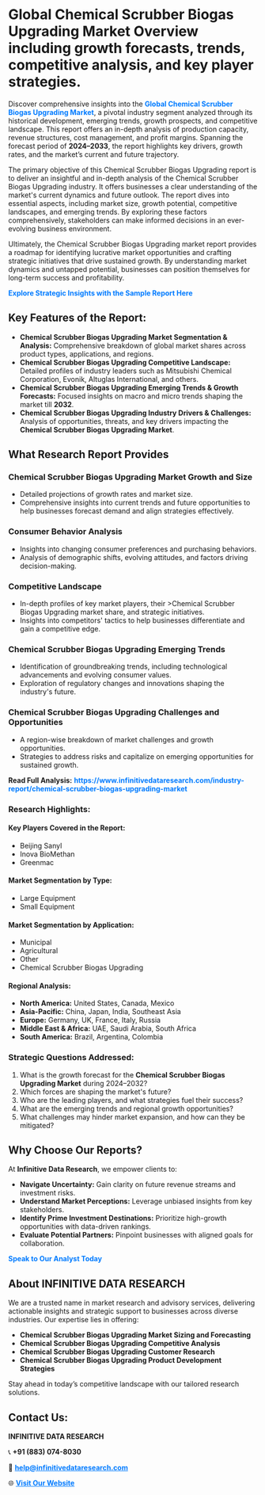 <h1>Global Chemical Scrubber Biogas Upgrading Market Overview including growth forecasts, trends, competitive analysis, and key player strategies.</h1>
<p>
Discover comprehensive insights into the 
<a href="https://www.infinitivedataresearch.com/industry-report/chemical-scrubber-biogas-upgrading-market" rel="dofollow" style="color: #007BFF; text-decoration: none;"><strong>Global Chemical Scrubber Biogas Upgrading Market</strong></a>, a pivotal industry segment analyzed through its historical development, emerging trends, growth prospects, and competitive landscape. This report offers an in-depth analysis of production capacity, revenue structures, cost management, and profit margins. Spanning the forecast period of <strong>2024–2033</strong>, the report highlights key drivers, growth rates, and the market’s current and future trajectory.
</p>
<p>
The primary objective of this Chemical Scrubber Biogas Upgrading report is to deliver an insightful and in-depth analysis of the Chemical Scrubber Biogas Upgrading industry. It offers businesses a clear understanding of the market's current dynamics and future outlook. The report dives into essential aspects, including market size, growth potential, competitive landscapes, and emerging trends. By exploring these factors comprehensively, stakeholders can make informed decisions in an ever-evolving business environment.
</p>
<p>
Ultimately, the Chemical Scrubber Biogas Upgrading market report provides a roadmap for identifying lucrative market opportunities and crafting strategic initiatives that drive sustained growth. By understanding market dynamics and untapped potential, businesses can position themselves for long-term success and profitability.
</p>
<p>
<a href="https://www.infinitivedataresearch.com/request-sample/reportId=104086" style="color: #007BFF; text-decoration: none;"><strong>Explore Strategic Insights with the Sample Report Here</strong></a>
</p>

<h2>Key Features of the Report:</h2>
<ul>
<li><strong>Chemical Scrubber Biogas Upgrading Market Segmentation & Analysis:</strong> Comprehensive breakdown of global market shares across product types, applications, and regions.</li>
<li><strong>Chemical Scrubber Biogas Upgrading Competitive Landscape:</strong> Detailed profiles of industry leaders such as Mitsubishi Chemical Corporation, Evonik, Altuglas International, and others.</li>
<li><strong>Chemical Scrubber Biogas Upgrading Emerging Trends & Growth Forecasts:</strong> Focused insights on macro and micro trends shaping the market till <strong>2032</strong>.</li>
<li><strong>Chemical Scrubber Biogas Upgrading Industry Drivers & Challenges:</strong> Analysis of opportunities, threats, and key drivers impacting the <strong>Chemical Scrubber Biogas Upgrading Market</strong>.</li>
</ul>

<h2>What Research Report Provides</h2>
<h3>Chemical Scrubber Biogas Upgrading Market Growth and Size</h3>
<ul>
<li>Detailed projections of growth rates and market size.</li>
<li>Comprehensive insights into current trends and future opportunities to help businesses forecast demand and align strategies effectively.</li>
</ul>

<h3>Consumer Behavior Analysis</h3>
<ul>
<li>Insights into changing consumer preferences and purchasing behaviors.</li>
<li>Analysis of demographic shifts, evolving attitudes, and factors driving decision-making.</li>
</ul>

<h3>Competitive Landscape</h3>
<ul>
<li>In-depth profiles of key market players, their >Chemical Scrubber Biogas Upgrading market share, and strategic initiatives.</li>
<li>Insights into competitors' tactics to help businesses differentiate and gain a competitive edge.</li>
</ul>

<h3>Chemical Scrubber Biogas Upgrading Emerging Trends</h3>
<ul>
<li>Identification of groundbreaking trends, including technological advancements and evolving consumer values.</li>
<li>Exploration of regulatory changes and innovations shaping the industry's future.</li>
</ul>

<h3>Chemical Scrubber Biogas Upgrading Challenges and Opportunities</h3>
<ul>
<li>A region-wise breakdown of market challenges and growth opportunities.</li>
<li>Strategies to address risks and capitalize on emerging opportunities for sustained growth.</li>
</ul>
<p><strong>Read Full Analysis:</strong> <a href="https://www.infinitivedataresearch.com/industry-report/chemical-scrubber-biogas-upgrading-market" rel="dofollow" style="color: #007BFF; text-decoration: none;"><strong>https://www.infinitivedataresearch.com/industry-report/chemical-scrubber-biogas-upgrading-market</strong></a></p>
<h3>Research Highlights:</h3>
<h4>Key Players Covered in the Report:</h4>
<ul><li>Beijing Sanyl</li><li>Inova BioMethan</li><li>Greenmac</li></ul>
<h4>Market Segmentation by Type:</h4>
<ul><li>Large Equipment</li><li>Small Equipment</li></ul>
<h4>Market Segmentation by Application:</h4>
<ul><li>Municipal</li><li>Agricultural</li><li>Other</li><li>Chemical Scrubber Biogas Upgrading</li></ul>

<h4>Regional Analysis:</h4>
<ul>
<li><strong>North America:</strong> United States, Canada, Mexico</li>
<li><strong>Asia-Pacific:</strong> China, Japan, India, Southeast Asia</li>
<li><strong>Europe:</strong> Germany, UK, France, Italy, Russia</li>
<li><strong>Middle East & Africa:</strong> UAE, Saudi Arabia, South Africa</li>
<li><strong>South America:</strong> Brazil, Argentina, Colombia</li>
</ul>

<h3>Strategic Questions Addressed:</h3>
<ol>
<li>What is the growth forecast for the <strong>Chemical Scrubber Biogas Upgrading Market</strong> during 2024–2032?</li>
<li>Which forces are shaping the market's future?</li>
<li>Who are the leading players, and what strategies fuel their success?</li>
<li>What are the emerging trends and regional growth opportunities?</li>
<li>What challenges may hinder market expansion, and how can they be mitigated?</li>
</ol>

<h2>Why Choose Our Reports?</h2>
<p>At <strong>Infinitive Data Research</strong>, we empower clients to:</p>
<ul>
<li><strong>Navigate Uncertainty:</strong> Gain clarity on future revenue streams and investment risks.</li>
<li><strong>Understand Market Perceptions:</strong> Leverage unbiased insights from key stakeholders.</li>
<li><strong>Identify Prime Investment Destinations:</strong> Prioritize high-growth opportunities with data-driven rankings.</li>
<li><strong>Evaluate Potential Partners:</strong> Pinpoint businesses with aligned goals for collaboration.</li>
</ul>
<p><a href="https://www.infinitivedataresearch.com/industry-report/chemical-scrubber-biogas-upgrading-market" rel="dofollow" style="color: #007BFF; text-decoration: none;"><strong>Speak to Our Analyst Today</strong></a></p>

<h2>About INFINITIVE DATA RESEARCH</h2>
<p>We are a trusted name in market research and advisory services, delivering actionable insights and strategic support to businesses across diverse industries. Our expertise lies in offering:</p>
<ul>
<li><strong>Chemical Scrubber Biogas Upgrading Market Sizing and Forecasting</strong></li>
<li><strong>Chemical Scrubber Biogas Upgrading Competitive Analysis</strong></li>
<li><strong>Chemical Scrubber Biogas Upgrading Customer Research</strong></li>
<li><strong>Chemical Scrubber Biogas Upgrading Product Development Strategies</strong></li>
</ul>
<p>Stay ahead in today’s competitive landscape with our tailored research solutions.</p>

<h2>Contact Us:</h2>
<p><strong>INFINITIVE DATA RESEARCH</strong></p>
<p>📞 <strong>+91 (883) 074-8030</strong></p>
<p>📧 <strong><a href="mailto:help@infinitivedataresearch.com" style="color: #007BFF;">help@infinitivedataresearch.com</a></strong></p>
<p>🌐 <strong><a href="https://www.infinitivedataresearch.com" rel="dofollow" style="color: #007BFF;">Visit Our Website</a></strong></p>